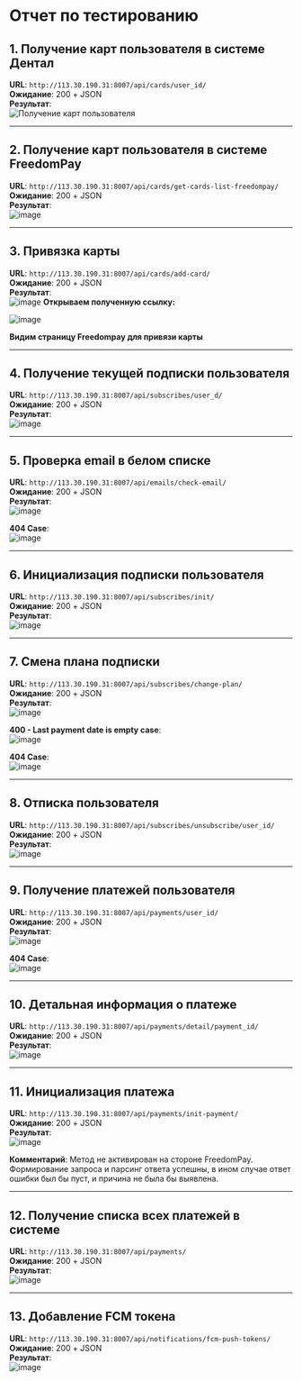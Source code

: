 # Отчет по тестированию

## 1. Получение карт пользователя в системе Дентал
**URL**: `http://113.30.190.31:8007/api/cards/user_id/`  
**Ожидание**: 200 + JSON  
**Результат**:  
![Получение карт пользователя](https://github.com/user-attachments/assets/1e0c3ef0-8cc3-4e8f-9f05-a4f456c21437)

---

## 2. Получение карт пользователя в системе FreedomPay
**URL**: `http://113.30.190.31:8007/api/cards/get-cards-list-freedompay/`  
**Ожидание**: 200 + JSON  
**Результат**:  
![image](https://github.com/user-attachments/assets/23d04365-8c21-49ec-9d5e-f6a7684c0948)


---

## 3. Привязка карты
**URL**: `http://113.30.190.31:8007/api/cards/add-card/`  
**Ожидание**: 200 + JSON  
**Результат**:  
![image](https://github.com/user-attachments/assets/fc5bab3b-069f-402d-99ea-74fd4da8b2e2)
**Открываем полученную ссылку:**


![image](https://github.com/user-attachments/assets/e3069a9c-6ffe-44a6-9220-0f4edbe0ce66)


**Видим страницу Freedompay для привязи карты**



---

## 4. Получение текущей подписки пользователя
**URL**: `http://113.30.190.31:8007/api/subscribes/user_d/`  
**Ожидание**: 200 + JSON  
**Результат**:  
![image](https://github.com/user-attachments/assets/17c6e18e-a9b3-4fcb-ad13-9998dc42226d)


---

## 5. Проверка email в белом списке
**URL**: `http://113.30.190.31:8007/api/emails/check-email/`  
**Ожидание**: 200 + JSON  
**Результат**:  
![image](https://github.com/user-attachments/assets/6e8d5842-beb0-4fdd-bc9a-6d51c11c100c)

**404 Case**:  
![image](https://github.com/user-attachments/assets/18b0cf37-ad43-4e1c-8bfe-8637bade46f3)


---

## 6. Инициализация подписки пользователя
**URL**: `http://113.30.190.31:8007/api/subscribes/init/`  
**Ожидание**: 200 + JSON  
**Результат**:  
![image](https://github.com/user-attachments/assets/9938eca1-3032-44be-9784-9b7af26152f9)


---

## 7. Смена плана подписки
**URL**: `http://113.30.190.31:8007/api/subscribes/change-plan/`  
**Ожидание**: 200 + JSON  
**Результат**:  
![image](https://github.com/user-attachments/assets/1618854f-3ceb-4f2c-9ecb-e6a909774f4e)

**400 - Last payment date is empty case**:  
![image](https://github.com/user-attachments/assets/2dd314de-e355-46a8-ad23-531eb867df4b)

**404 Case**:  
![image](https://github.com/user-attachments/assets/22eca0ad-80b8-496d-9ba6-12e502e1067a)


---

## 8. Отписка пользователя
**URL**: `http://113.30.190.31:8007/api/subscribes/unsubscribe/user_id/`  
**Ожидание**: 200 + JSON  
**Результат**:  
![image](https://github.com/user-attachments/assets/a3c1b507-0c14-4e7b-b941-0288e7a00ffb)


---

## 9. Получение платежей пользователя
**URL**: `http://113.30.190.31:8007/api/payments/user_id/`  
**Ожидание**: 200 + JSON  
**Результат**:  
![image](https://github.com/user-attachments/assets/c93d6492-6c2d-4ad7-a5e6-1f2850f05ad1)
 
**404 Case**:  
![image](https://github.com/user-attachments/assets/4dba5cb3-e289-4af2-90ae-dcb0ddecaeeb)


---

## 10. Детальная информация о платеже
**URL**: `http://113.30.190.31:8007/api/payments/detail/payment_id/`  
**Ожидание**: 200 + JSON  
**Результат**:  
![image](https://github.com/user-attachments/assets/c742bc22-7d6b-4b6c-8ebc-9226806e2017)


---

## 11. Инициализация платежа
**URL**: `http://113.30.190.31:8007/api/payments/init-payment/`  
**Ожидание**: 200 + JSON  
**Результат**:  
![image](https://github.com/user-attachments/assets/10a71dbd-0307-42ca-8b9e-3e059ba470f7)
  
**Комментарий**: Метод не активирован на стороне FreedomPay. Формирование запроса и парсинг ответа успешны, в ином случае ответ ошибки был бы пуст, и причина не была бы выявлена.

---

## 12. Получение списка всех платежей в системе
**URL**: `http://113.30.190.31:8007/api/payments/`  
**Ожидание**: 200 + JSON  
**Результат**:  
![image](https://github.com/user-attachments/assets/3cdac12a-d6ab-457e-9adf-297052efcaf1)


---

## 13. Добавление FCM токена
**URL**: `http://113.30.190.31:8007/api/notifications/fcm-push-tokens/`  
**Ожидание**: 200 + JSON  
**Результат**:  
![image](https://github.com/user-attachments/assets/082ed8c6-ca99-4d68-a0a1-708f527e2ae1)

